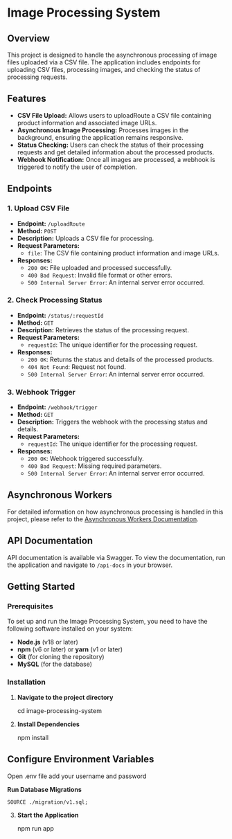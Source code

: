 # Image Processing System

## Overview

This project is designed to handle the asynchronous processing of image files uploaded via a CSV file. The application includes endpoints for uploading CSV files, processing images, and checking the status of processing requests.

## Features

- **CSV File Upload:** Allows users to uploadRoute a CSV file containing product information and associated image URLs.
- **Asynchronous Image Processing:** Processes images in the background, ensuring the application remains responsive.
- **Status Checking:** Users can check the status of their processing requests and get detailed information about the processed products.
- **Webhook Notification:** Once all images are processed, a webhook is triggered to notify the user of completion.

## Endpoints

### 1. Upload CSV File

- **Endpoint:** `/uploadRoute`
- **Method:** `POST`
- **Description:** Uploads a CSV file for processing.
- **Request Parameters:**
    - `file`: The CSV file containing product information and image URLs.
- **Responses:**
    - `200 OK`: File uploaded and processed successfully.
    - `400 Bad Request`: Invalid file format or other errors.
    - `500 Internal Server Error`: An internal server error occurred.

### 2. Check Processing Status

- **Endpoint:** `/status/:requestId`
- **Method:** `GET`
- **Description:** Retrieves the status of the processing request.
- **Request Parameters:**
    - `requestId`: The unique identifier for the processing request.
- **Responses:**
    - `200 OK`: Returns the status and details of the processed products.
    - `404 Not Found`: Request not found.
    - `500 Internal Server Error`: An internal server error occurred.

### 3. Webhook Trigger

- **Endpoint:** `/webhook/trigger`
- **Method:** `GET`
- **Description:** Triggers the webhook with the processing status and details.
- **Request Parameters:**
    - `requestId`: The unique identifier for the processing request.
- **Responses:**
    - `200 OK`: Webhook triggered successfully.
    - `400 Bad Request`: Missing required parameters.
    - `500 Internal Server Error`: An internal server error occurred.

## Asynchronous Workers

For detailed information on how asynchronous processing is handled in this project, please refer to the [Asynchronous Workers Documentation](./ASYNC_WORKERS.md).

## API Documentation

API documentation is available via Swagger. To view the documentation, run the application and navigate to `/api-docs` in your browser.

## Getting Started

### Prerequisites

To set up and run the Image Processing System, you need to have the following software installed on your system:

- **Node.js** (v18 or later)
- **npm** (v6 or later) or **yarn** (v1 or later)
- **Git** (for cloning the repository)
- **MySQL** (for the database)

### Installation

1. **Navigate to the project directory**

   cd image-processing-system

2. **Install Dependencies**

   npm install

## Configure Environment Variables
  Open .env file add your username and password 

  **Run Database Migrations**

    SOURCE ./migration/v1.sql;


3. **Start the Application**

   npm run app





   

